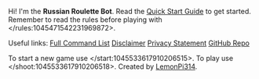 Hi! I'm the **Russian Roulette Bot**.
Read the [Quick Start Guide](https://github.com/LemonPi314/russian-roulette-bot#quick-start) to get started.
Remember to read the rules before playing with </rules:1045471542231969872>.

Useful links:
[Full Command List](https://github.com/LemonPi314/russian-roulette-bot#full-command-list)
[Disclaimer](https://github.com/LemonPi314/russian-roulette-bot#disclaimer)
[Privacy Statement](https://github.com/LemonPi314/russian-roulette-bot#privacy)
[GitHub Repo](https://github.com/LemonPi314/russian-roulette-bot)

To start a new game use </start:1045533617910206515>.
To play use </shoot:1045533617910206518>.
Created by [LemonPi314](https://github.com/LemonPi314).
